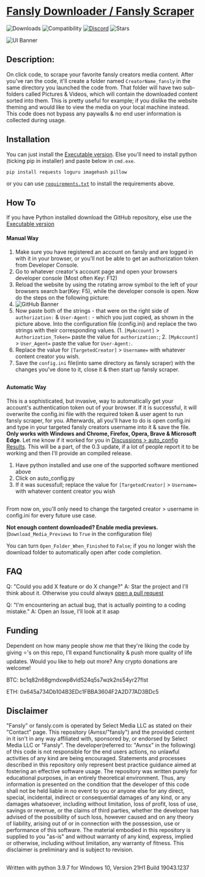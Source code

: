 # [Fansly Downloader / Fansly Scraper ](https://github.com/Avnsx/fansly)
![Downloads](https://img.shields.io/github/downloads/Avnsx/fansly/total?color=0078d7&label=🔽%20Downloads.exe&style=flat-square) ![Compatibility](https://img.shields.io/static/v1?style=flat-square&label=%F0%9F%90%8D%20Python&message=3.6%2B&color=blue) [![Discord](https://img.shields.io/discord/522310203828338701?color=6A7EC2&label=Discord&logo=discord&logoColor=ffffff&style=flat-square)](https://discord.gg/Dr8wt84z2E) ![Stars](https://img.shields.io/github/stars/Avnsx/fansly?style=flat-square&label=⭐%20Stars&color=ffc83d)

![UI Banner](https://i.imgur.com/EhL42m3.jpg)
## Description:
On click code, to scrape your favorite fansly creators media content. After you've ran the code, it'll create a folder named ``CreatorName_fansly`` in the same directory you launched the code from. That folder will have two sub-folders called Pictures & Videos, which will contain the downloaded content sorted into them.
This is pretty useful for example; if you dislike the website theming and would like to view the media on your local machine instead. This code does not bypass any paywalls & no end user information is collected during usage.
## Installation
You can just install the [Executable version](https://github.com/Avnsx/fansly/releases).
Else you'll need to install python (ticking pip in installer) and paste below in ``cmd.exe``.

	pip install requests loguru imagehash pillow
or you can use [``requirements.txt``](https://github.com/Avnsx/fansly/blob/main/requirements.txt) to install the requirements above.
## How To
If you have Python installed download the GitHub repository, else use the [Executable version](https://github.com/Avnsx/fansly/releases)
#### Manual Way
1. Make sure you have registered an account on fansly and are logged in with it in your browser, or you'll not be able to get an authorization token from Developer Console.
2. Go to whatever creator's account page and open your browsers developer console (Most often Key: F12)
3. Reload the website by using the rotating arrow symbol to the left of your browsers search bar(Key: F5), while the developer console is open. Now do the steps on the following picture:
4. ![GitHub Banner](https://i.imgur.com/X2L9XFo.png)
5. Now paste both of the strings - that were on the right side of ``authorization:`` & ``User-Agent:`` - which you just copied, as shown in the picture above. Into the configuration file (config.ini) and replace the two strings with their corresponding values. (1. ``[MyAccount]`` > ``Authorization_Token=`` paste the value for ``authorization:``; 2. ``[MyAccount]`` > ``User_Agent=`` paste the value for ``User-Agent:``.
6. Replace the value for ``[TargetedCreator]`` > ``Username=`` with whatever content creator you wish.
7. Save the ``config.ini`` file(into same directory as fansly scraper) with the changes you've done to it, close it & then start up fansly scraper.
##
#### Automatic Way
This is a sophisticated, but invasive, way to automatically get your account's authentication token out of your browser. If it is successful, it will overwrite the config.ini file with the required token & user agent to run fansly scraper, for you. Afterwards, all you'll have to do is open config.ini and type in your targeted fansly creators username into it & save the file. **Only works with Windows and Chrome, Firefox, Opera, Brave & Microsoft Edge**. Let me know if it worked for you in [Discussions > auto_config Results](https://github.com/Avnsx/fansly/discussions/8). This will be a part, of the 0.3 update, if a lot of people report it to be working and then I'll provide an compiled release.
1. Have python installed and use one of the supported software mentioned above
2. Click on auto_config.py
3. If it was sucessfull; replace the value for ``[TargetedCreator]`` > ``Username=`` with whatever content creator you wish
##
From now on, you'll only need to change the targeted creator > username in config.ini for every future use case.

**Not enough content downloaded? Enable media previews.** (``Download_Media_Previews`` to ``True`` in the configuration file)

You can turn ``Open_Folder_When_Finished`` to ``False``; if you no longer wish the download folder to automatically open after code completion.

## FAQ
Q: "Could you add X feature or do X change?"
A: Star the project and I'll think about it. Otherwise you could always [open a pull request](https://github.com/Avnsx/fansly/pulls)

Q: "I'm encountering an actual bug, that is actually pointing to a coding mistake."
A: Open an Issue, I'll look at it asap

## Funding
Dependent on how many people show me that they're liking the code by giving ⭐'s on this repo, I'll expand functionality & push more quality of life updates.
Would you like to help out more? Any crypto donations are welcome!

BTC: bc1q82n68gmdxwp8vld524q5s7wzk2ns54yr27flst

ETH: 0x645a734Db104B3EDc1FBBA3604F2A2D77AD3BDc5

## Disclaimer
"Fansly" or fansly.com is operated by Select Media LLC as stated on their "Contact" page. This repository (Avnsx/"fansly") and the provided content in it isn't in any way affiliated with, sponsored by, or endorsed by Select Media LLC or "Fansly". The developer(referred to: "Avnsx" in the following) of this code is not responsible for the end users actions, no unlawful activities of any kind are being encouraged. Statements and processes described in this repository only represent best practice guidance aimed at fostering an effective software usage. The repository was written purely for educational purposes, in an entirely theoretical environment. Thus, any information is presented on the condition that the developer of this code shall not be held liable in no event to you or anyone else for any direct, special, incidental, indirect or consequential damages of any kind, or any damages whatsoever, including without limitation, loss of profit, loss of use, savings or revenue, or the claims of third parties, whether the developer has advised of the possibility of such loss, however caused and on any theory of liability, arising out of or in connection with the possession, use or performance of this software. The material embodied in this repository is supplied to you "as-is" and without warranty of any kind, express, implied or otherwise, including without limitation, any warranty of fitness. This disclaimer is preliminary and is subject to revision.
##
Written with python 3.9.7 for Windows 10, Version 21H1 Build 19043.1237
